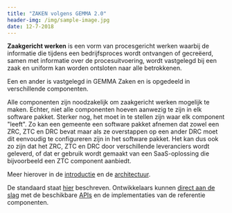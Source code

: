 ```yaml
---
title: "ZAKEN volgens GEMMA 2.0"
header-img: /img/sample-image.jpg
date: 12-7-2018
---
```


**Zaakgericht werken** is een vorm van procesgericht werken waarbij de 
informatie die tijdens een bedrijfsproces wordt ontvangen of gecreëerd, samen 
met informatie over de procesuitvoering, wordt vastgelegd bij een zaak en 
uniform kan worden ontsloten naar alle betrokkenen.

Een en ander is vastgelegd in GEMMA Zaken en is opgedeeld in verschillende 
componenten.

Alle componenten zijn noodzakelijk om zaakgericht werken mogelijk te maken. 
Echter, niet alle componenten hoeven aanwezig te zijn in elk software pakket. 
Sterker nog, het moet in te stellen zijn waar elk component "leeft". Zo kan een 
gemeente een software pakket afnemen dat zowel een ZRC, ZTC en DRC bevat maar 
als ze overstappen op een ander DRC moet dit eenvoudig te configureren zijn in 
het software pakket. Het kan dus ook zo zijn dat het ZRC, ZTC en DRC door 
verschillende leveranciers wordt geleverd, of dat er gebruik wordt gemaakt van 
een SaaS-oplossing die bijvoorbeeld een ZTC component aanbiedt.

Meer hierover in de [introductie](introductie/index) en de 
[architectuur](architectuur/index).

De standaard staat [hier](/standaard/standaard) beschreven. Ontwikkelaars
kunnen [direct aan de slag](ontwikkelaars/aan-de-slag) met de beschikbare 
[APIs](standaard/apis/index) en de implementaties van de referentie componenten.
